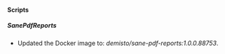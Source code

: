 
#### Scripts

##### SanePdfReports

- Updated the Docker image to: *demisto/sane-pdf-reports:1.0.0.88753*.
